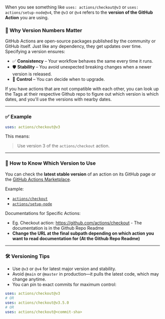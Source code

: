 
When you see something like `uses: actions/checkout@v3` or `uses: actions/setup-node@v4`, the `@v3` or `@v4` refers to the **version of the GitHub Action** you are using.

### 🔢 Why Version Numbers Matter

GitHub Actions are open-source packages published by the community or GitHub itself. Just like any dependency, they get updates over time. Specifying a version ensures:

- ✅ **Consistency** – Your workflow behaves the same every time it runs.
- 🛡️ **Stability** – You avoid unexpected breaking changes when a newer version is released.
- 🧩 **Control** – You can decide when to upgrade.

If you have actions that are not compatible with each other, you can look up the Tags at their respective Github repo to figure out which version is which dates, and you'll use the versions with nearby dates.

---

### ✅ Example

```yaml
uses: actions/checkout@v3
```

This means:

> Use version 3 of the `actions/checkout` action.

---

### 🔄 How to Know Which Version to Use

You can check the **latest stable version** of an action on its GitHub page or the [GitHub Actions Marketplace](https://github.com/marketplace?type=actions).

Example:

- [`actions/checkout`](https://github.com/actions/checkout)
- [`actions/setup-node`](https://github.com/actions/setup-node)

Documentations for Specific Actions:
- Eg. Checkout action: https://github.com/actions/checkout - The documentation is in the Github Repo Readme
- **Change the URL at the final subpath depending on which action you want to read documentation for (At the Github Repo Readme)**

---

### 🛠 Versioning Tips

- Use `@v3` or `@v4` for latest major version and stability.
- Avoid `@main` or `@master` in production—it pulls the latest code, which may change anytime.
- You can pin to exact commits for maximum control:

```yaml
uses: actions/checkout@v3
# OR
uses: actions/checkout@v3.5.0
# OR
uses: actions/checkout@<commit-sha>
```
